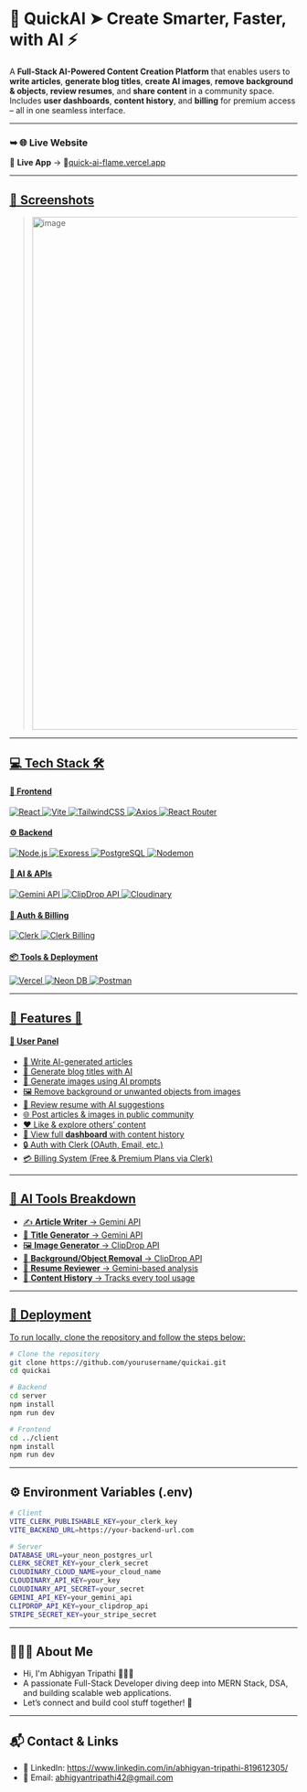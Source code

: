 # 🤖 QuickAI ➤ Create Smarter, Faster, with AI ⚡

A **Full-Stack AI-Powered Content Creation Platform** that enables users to **write articles**, **generate blog titles**, **create AI images**, **remove background & objects**, **review resumes**, and **share content** in a community space. Includes **user dashboards**, **content history**, and **billing** for premium access – all in one seamless interface.

---

### ➥ 🌐 Live Website

🔗 **Live App** →
👤<a href="https://quick-ai-flame.vercel.app/" target="_blank">quick-ai-flame.vercel.app

---

## 📸 Screenshots  
><img width="1919" height="897" alt="image" src="https://github.com/user-attachments/assets/33c93633-98bb-4841-935f-56c67d4ae19f" />


---

## 💻 Tech Stack 🛠️

#### 🚀 **Frontend**
![React](https://img.shields.io/badge/-React-61DAFB?style=flat-square&logo=react&logoColor=black)
![Vite](https://img.shields.io/badge/-Vite-646CFF?style=flat-square&logo=vite&logoColor=white)
![TailwindCSS](https://img.shields.io/badge/-TailwindCSS-06B6D4?style=flat-square&logo=tailwind-css&logoColor=white)
![Axios](https://img.shields.io/badge/-Axios-5A29E4?style=flat-square&logo=axios&logoColor=white)
![React Router](https://img.shields.io/badge/-React%20Router-CA4245?style=flat-square&logo=react-router&logoColor=white)

#### ⚙️ **Backend**
![Node.js](https://img.shields.io/badge/-Node.js-339933?style=flat-square&logo=node.js&logoColor=white)
![Express](https://img.shields.io/badge/-Express.js-000000?style=flat-square&logo=express&logoColor=white)
![PostgreSQL](https://img.shields.io/badge/-PostgreSQL-4169E1?style=flat-square&logo=postgresql&logoColor=white)
![Nodemon](https://img.shields.io/badge/-Nodemon-76D04B?style=flat-square&logo=nodemon&logoColor=black)

#### 🧠 **AI & APIs**
![Gemini API](https://img.shields.io/badge/-Gemini%20API-673AB7?style=flat-square&logo=google&logoColor=white)
![ClipDrop API](https://img.shields.io/badge/-ClipDrop%20API-3F3F3F?style=flat-square)
![Cloudinary](https://img.shields.io/badge/-Cloudinary-3448C5?style=flat-square&logo=cloudinary&logoColor=white)

#### 🔐 **Auth & Billing**
![Clerk](https://img.shields.io/badge/-Clerk%20Auth-F02E65?style=flat-square&logo=clerk&logoColor=white)
![Clerk Billing](https://img.shields.io/badge/-Clerk%20Billing-7F00FF?style=flat-square&logo=clerk&logoColor=white)

#### 📦 **Tools & Deployment**
![Vercel](https://img.shields.io/badge/-Vercel-000000?style=flat-square&logo=vercel&logoColor=white)
![Neon DB](https://img.shields.io/badge/-Neon%20PostgreSQL-0081C9?style=flat-square&logo=postgresql&logoColor=white)
![Postman](https://img.shields.io/badge/-Postman-FF6C37?style=flat-square&logo=postman&logoColor=white)

---

## 🌟 Features 🧩

#### 👤 **User Panel**
- 📝 Write AI-generated articles
- 🧠 Generate blog titles with AI
- 🎨 Generate images using AI prompts
- 🖼️ Remove background or unwanted objects from images
- 📄 Review resume with AI suggestions
- 🌐 Post articles & images in public community
- ❤️ Like & explore others’ content
- 🧾 View full **dashboard** with content history
- 🔒 Auth with Clerk (OAuth, Email, etc.)
- 💳 Billing System (Free & Premium Plans via Clerk)

---

## 🤖 AI Tools Breakdown

- ✍️ **Article Writer** → Gemini API  
- 🧠 **Title Generator** → Gemini API  
- 🖼️ **Image Generator** → ClipDrop API  
- 🧹 **Background/Object Removal** → ClipDrop API  
- 📄 **Resume Reviewer** → Gemini-based analysis  
- 📂 **Content History** → Tracks every tool usage

---

## 🚀 Deployment

To run locally, clone the repository and follow the steps below:

```bash
# Clone the repository
git clone https://github.com/yourusername/quickai.git
cd quickai

# Backend
cd server
npm install
npm run dev

# Frontend
cd ../client
npm install
npm run dev
```
---

## ⚙️ Environment Variables (.env)

```bash
# Client
VITE_CLERK_PUBLISHABLE_KEY=your_clerk_key
VITE_BACKEND_URL=https://your-backend-url.com

# Server
DATABASE_URL=your_neon_postgres_url
CLERK_SECRET_KEY=your_clerk_secret
CLOUDINARY_CLOUD_NAME=your_cloud_name
CLOUDINARY_API_KEY=your_key
CLOUDINARY_API_SECRET=your_secret
GEMINI_API_KEY=your_gemini_api
CLIPDROP_API_KEY=your_clipdrop_api
STRIPE_SECRET_KEY=your_stripe_secret
```
---

## 🙋🏻‍♂️ About Me
- Hi, I'm Abhigyan Tripathi 👨🏻‍💻
- A passionate Full-Stack Developer diving deep into MERN Stack, DSA, and building scalable web applications.
- Let’s connect and build cool stuff together! 🚀

---

## 📬 Contact & Links
- 💼 LinkedIn: https://www.linkedin.com/in/abhigyan-tripathi-819612305/
- 📧 Email: abhigyantripathi42@gmail.com


